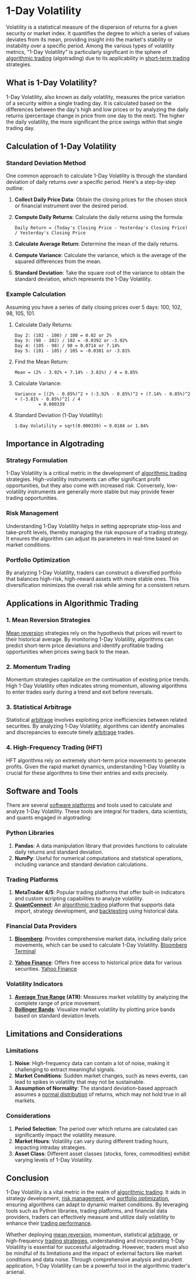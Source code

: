 # 1-Day Volatility

Volatility is a statistical measure of the dispersion of returns for a given security or market index. It quantifies the degree to which a series of values deviates from its mean, providing insight into the market's stability or instability over a specific period. Among the various types of volatility metrics, "1-Day Volatility" is particularly significant in the sphere of [algorithmic trading](../a/algorithmic_trading.md) (algotrading) due to its applicability in [short-term trading](../s/short-term_trading.md) strategies.

## What is 1-Day Volatility?

1-Day Volatility, also known as daily volatility, measures the price variation of a security within a single trading day. It is calculated based on the differences between the day's high and low prices or by analyzing the daily returns (percentage change in price from one day to the next). The higher the daily volatility, the more significant the price swings within that single trading day.

## Calculation of 1-Day Volatility

### Standard Deviation Method

One common approach to calculate 1-Day Volatility is through the standard deviation of daily returns over a specific period. Here's a step-by-step outline:

1. **Collect Daily Price Data**: Obtain the closing prices for the chosen stock or financial instrument over the desired period.

2. **Compute Daily Returns**: Calculate the daily returns using the formula:

   ```
   Daily Return = (Today's Closing Price - Yesterday's Closing Price) / Yesterday's Closing Price
   ```

3. **Calculate Average Return**: Determine the mean of the daily returns.

4. **Compute Variance**: Calculate the variance, which is the average of the squared differences from the mean.

5. **Standard Deviation**: Take the square root of the variance to obtain the standard deviation, which represents the 1-Day Volatility.

### Example Calculation

Assuming you have a series of daily closing prices over 5 days: 100, 102, 98, 105, 101.

1. Calculate Daily Returns:
   ```
   Day 2: (102 - 100) / 100 = 0.02 or 2%
   Day 3: (98 - 102) / 102 = -0.0392 or -3.92%
   Day 4: (105 - 98) / 98 = 0.0714 or 7.14%
   Day 5: (101 - 105) / 105 = -0.0381 or -3.81%
   ```

2. Find the Mean Return:
   ```
   Mean = (2% - 3.92% + 7.14% - 3.81%) / 4 = 0.85%
   ```

3. Calculate Variance:
   ```
   Variance = [(2% - 0.85%)^2 + (-3.92% - 0.85%)^2 + (7.14% - 0.85%)^2 + (-3.81% - 0.85%)^2] / 4
            = 0.000339
   ```

4. Standard Deviation (1-Day Volatility):
   ```
   1-Day Volatility = sqrt(0.000339) ≈ 0.0184 or 1.84%
   ```

## Importance in Algotrading

### Strategy Formulation

1-Day Volatility is a critical metric in the development of [algorithmic trading](../a/algorithmic_trading.md) strategies. High-volatility instruments can offer significant profit opportunities, but they also come with increased risk. Conversely, low-volatility instruments are generally more stable but may provide fewer trading opportunities.

### Risk Management

Understanding 1-Day Volatility helps in setting appropriate stop-loss and take-profit levels, thereby managing the risk exposure of a trading strategy. It ensures the algorithm can adjust its parameters in real-time based on market conditions.

### Portfolio Optimization

By analyzing 1-Day Volatility, traders can construct a diversified portfolio that balances high-risk, high-reward assets with more stable ones. This diversification minimizes the overall risk while aiming for a consistent return.

## Applications in Algorithmic Trading

### 1. Mean Reversion Strategies

[Mean reversion](../m/mean_reversion.md) strategies rely on the hypothesis that prices will revert to their historical average. By monitoring 1-Day Volatility, algorithms can predict short-term price deviations and identify profitable trading opportunities when prices swing back to the mean.

### 2. Momentum Trading

Momentum strategies capitalize on the continuation of existing price trends. High 1-Day Volatility often indicates strong momentum, allowing algorithms to enter trades early during a trend and exit before reversals.

### 3. Statistical Arbitrage

Statistical [arbitrage](../a/arbitrage.md) involves exploiting price inefficiencies between related securities. By analyzing 1-Day Volatility, algorithms can identify anomalies and discrepancies to execute timely [arbitrage](../a/arbitrage.md) trades. 

### 4. High-Frequency Trading (HFT)

HFT algorithms rely on extremely short-term price movements to generate profits. Given the rapid market dynamics, understanding 1-Day Volatility is crucial for these algorithms to time their entries and exits precisely.

## Software and Tools

There are several [software platforms](../s/software_platforms_for_trading.md) and tools used to calculate and analyze 1-Day Volatility. These tools are integral for traders, data scientists, and quants engaged in algotrading:

### Python Libraries

1. **Pandas**: A data manipulation library that provides functions to calculate daily returns and standard deviation.
2. **NumPy**: Useful for numerical computations and statistical operations, including variance and standard deviation calculations.

### Trading Platforms

1. **MetaTrader 4/5**: Popular trading platforms that offer built-in indicators and custom scripting capabilities to analyze volatility.
2. **[QuantConnect](../q/quantconnect.md)**: An [algorithmic trading](../a/algorithmic_trading.md) platform that supports data import, strategy development, and [backtesting](../b/backtesting.md) using historical data.

### Financial Data Providers

1. **[Bloomberg](../b/bloomberg.md)**: Provides comprehensive market data, including daily price movements, which can be used to calculate 1-Day Volatility.
   [Bloomberg Terminal](https://www.bloomberg.com/professional/solution/bloomberg-terminal/)

2. **[Yahoo Finance](../y/yahoo_finance.md)**: Offers free access to historical price data for various securities.
   [Yahoo Finance](https://finance.yahoo.com/)

### Volatility Indicators

1. **[Average True Range](../a/average_true_range_(atr).md) (ATR)**: Measures market volatility by analyzing the complete range of price movement.
2. **[Bollinger Bands](../b/bollinger_bands.md)**: Visualize market volatility by plotting price bands based on standard deviation levels.

## Limitations and Considerations

### Limitations

1. **Noise**: High-frequency data can contain a lot of noise, making it challenging to extract meaningful signals.
2. **Market Conditions**: Sudden market changes, such as news events, can lead to spikes in volatility that may not be sustainable.
3. **Assumption of Normality**: The standard deviation-based approach assumes a [normal distribution](../n/normal_distribution_in_trading.md) of returns, which may not hold true in all markets.

### Considerations

1. **Period Selection**: The period over which returns are calculated can significantly impact the volatility measure.
2. **Market Hours**: Volatility can vary during different trading hours, impacting intraday strategies.
3. **Asset Class**: Different asset classes (stocks, forex, commodities) exhibit varying levels of 1-Day Volatility.

## Conclusion

1-Day Volatility is a vital metric in the realm of [algorithmic trading](../a/algorithmic_trading.md). It aids in strategy development, [risk management](../r/risk_management.md), and [portfolio optimization](../p/portfolio_optimization.md), ensuring algorithms can adapt to dynamic market conditions. By leveraging tools such as Python libraries, trading platforms, and financial data providers, traders can effectively measure and utilize daily volatility to enhance their [trading performance](../t/trading_performance.md).

Whether deploying [mean reversion](../m/mean_reversion.md), momentum, statistical [arbitrage](../a/arbitrage.md), or high-frequency [trading strategies](../t/trading_strategies.md), understanding and incorporating 1-Day Volatility is essential for successful algotrading. However, traders must also be mindful of its limitations and the impact of external factors like market conditions and data noise. Through comprehensive analysis and prudent application, 1-Day Volatility can be a powerful tool in the algorithmic trader's arsenal.
